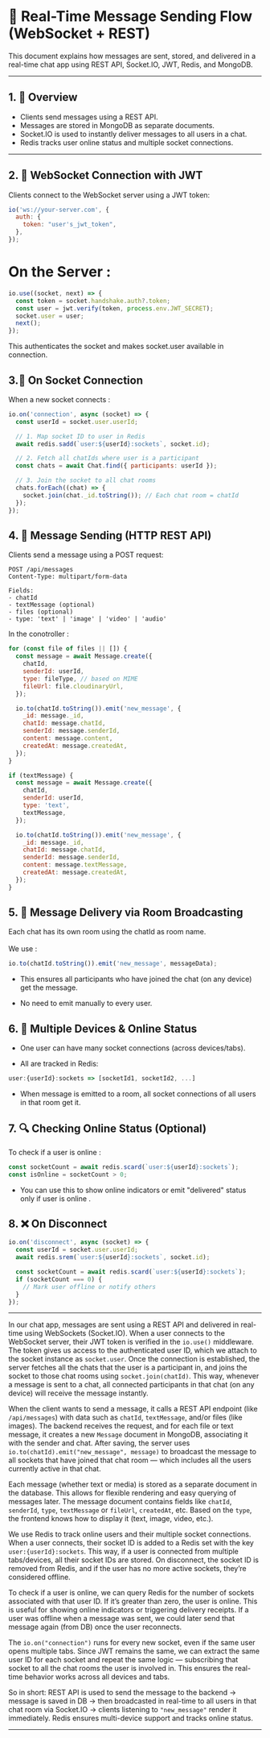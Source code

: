 # 📩 Real-Time Message Sending Flow (WebSocket + REST)

This document explains how messages are sent, stored, and delivered in a real-time chat app using REST API, Socket.IO, JWT, Redis, and MongoDB.

---

## 1. 🧠 Overview

- Clients send messages using a REST API.
- Messages are stored in MongoDB as separate documents.
- Socket.IO is used to instantly deliver messages to all users in a chat.
- Redis tracks user online status and multiple socket connections.

---

## 2. 🔐 WebSocket Connection with JWT

Clients connect to the WebSocket server using a JWT token:

```js
io('ws://your-server.com', {
  auth: {
    token: "user's_jwt_token",
  },
});
```

# On the Server :

```js
io.use((socket, next) => {
  const token = socket.handshake.auth?.token;
  const user = jwt.verify(token, process.env.JWT_SECRET);
  socket.user = user;
  next();
});
```

This authenticates the socket and makes socket.user available in connection.

## 3.🔌 On Socket Connection

When a new socket connects :

```js
io.on('connection', async (socket) => {
  const userId = socket.user.userId;

  // 1. Map socket ID to user in Redis
  await redis.sadd(`user:${userId}:sockets`, socket.id);

  // 2. Fetch all chatIds where user is a participant
  const chats = await Chat.find({ participants: userId });

  // 3. Join the socket to all chat rooms
  chats.forEach((chat) => {
    socket.join(chat._id.toString()); // Each chat room = chatId
  });
});
```

## 4. 🧾 Message Sending (HTTP REST API)

Clients send a message using a POST request:

```
POST /api/messages
Content-Type: multipart/form-data

Fields:
- chatId
- textMessage (optional)
- files (optional)
- type: 'text' | 'image' | 'video' | 'audio'
```

In the conotroller :

```js
for (const file of files || []) {
  const message = await Message.create({
    chatId,
    senderId: userId,
    type: fileType, // based on MIME
    fileUrl: file.cloudinaryUrl,
  });

  io.to(chatId.toString()).emit('new_message', {
    _id: message._id,
    chatId: message.chatId,
    senderId: message.senderId,
    content: message.content,
    createdAt: message.createdAt,
  });
}

if (textMessage) {
  const message = await Message.create({
    chatId,
    senderId: userId,
    type: 'text',
    textMessage,
  });

  io.to(chatId.toString()).emit('new_message', {
    _id: message._id,
    chatId: message.chatId,
    senderId: message.senderId,
    content: message.textMessage,
    createdAt: message.createdAt,
  });
}
```

## 5. 📡 Message Delivery via Room Broadcasting

Each chat has its own room using the chatId as room name. <br>
<br>
We use :

```js
io.to(chatId.toString()).emit('new_message', messageData);
```

- This ensures all participants who have joined the chat (on any device) get the message.

- No need to emit manually to every user.

## 6. 📱 Multiple Devices & Online Status

- One user can have many socket connections (across devices/tabs).

- All are tracked in Redis:

```js
user:{userId}:sockets => [socketId1, socketId2, ...]
```

- When message is emitted to a room, all socket connections of all users in that room get it.

## 7. 🔍 Checking Online Status (Optional)

To check if a user is online :

```js
const socketCount = await redis.scard(`user:${userId}:sockets`);
const isOnline = socketCount > 0;
```

- You can use this to show online indicators or emit "delivered" status only if user is online .

## 8. ❌ On Disconnect

```js
io.on('disconnect', async (socket) => {
  const userId = socket.user.userId;
  await redis.srem(`user:${userId}:sockets`, socket.id);

  const socketCount = await redis.scard(`user:${userId}:sockets`);
  if (socketCount === 0) {
    // Mark user offline or notify others
  }
});
```

---

In our chat app, messages are sent using a REST API and delivered in real-time using WebSockets (Socket.IO). When a user connects to the WebSocket server, their JWT token is verified in the `io.use()` middleware. The token gives us access to the authenticated user ID, which we attach to the socket instance as `socket.user`. Once the connection is established, the server fetches all the chats that the user is a participant in, and joins the socket to those chat rooms using `socket.join(chatId)`. This way, whenever a message is sent to a chat, all connected participants in that chat (on any device) will receive the message instantly.

When the client wants to send a message, it calls a REST API endpoint (like `/api/messages`) with data such as `chatId`, `textMessage`, and/or files (like images). The backend receives the request, and for each file or text message, it creates a new `Message` document in MongoDB, associating it with the sender and chat. After saving, the server uses `io.to(chatId).emit("new_message", message)` to broadcast the message to all sockets that have joined that chat room — which includes all the users currently active in that chat.

Each message (whether text or media) is stored as a separate document in the database. This allows for flexible rendering and easy querying of messages later. The message document contains fields like `chatId`, `senderId`, `type`, `textMessage` or `fileUrl`, `createdAt`, etc. Based on the `type`, the frontend knows how to display it (text, image, video, etc.).

We use Redis to track online users and their multiple socket connections. When a user connects, their socket ID is added to a Redis set with the key `user:{userId}:sockets`. This way, if a user is connected from multiple tabs/devices, all their socket IDs are stored. On disconnect, the socket ID is removed from Redis, and if the user has no more active sockets, they’re considered offline.

To check if a user is online, we can query Redis for the number of sockets associated with that user ID. If it’s greater than zero, the user is online. This is useful for showing online indicators or triggering delivery receipts. If a user was offline when a message was sent, we could later send that message again (from DB) once the user reconnects.

The `io.on("connection")` runs for every new socket, even if the same user opens multiple tabs. Since JWT remains the same, we can extract the same user ID for each socket and repeat the same logic — subscribing that socket to all the chat rooms the user is involved in. This ensures the real-time behavior works across all devices and tabs.

So in short: REST API is used to send the message to the backend → message is saved in DB → then broadcasted in real-time to all users in that chat room via Socket.IO → clients listening to `"new_message"` render it immediately. Redis ensures multi-device support and tracks online status.

---
